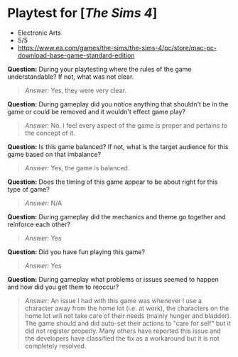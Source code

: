 # Playtest for [_The Sims 4_]

* Electronic Arts
* 5/5
* https://www.ea.com/games/the-sims/the-sims-4/pc/store/mac-pc-download-base-game-standard-edition

**Question:** During your playtesting where the rules of the game understandable? If not, what was not clear.
> _Answer:_ Yes, they were very clear.

**Question:** During gameplay did you notice anything that shouldn't be in the game or could be removed and it wouldn't effect game play?
> _Answer:_ No. I feel every aspect of the game is proper and pertains to the concept of it.

**Question:** Is this game balanced? If not, what is the target audience for this game based on that imbalance?
> _Answer:_ Yes, the game is balanced.

**Question:** Does the timing of this game appear to be about right for this type of game?
> _Answer:_ N/A

**Question:** During gameplay did the mechanics and theme go together and reinforce each other?
> _Answer:_ Yes

**Question:** Did you have fun playing this game?
> _Answer:_ Yes

**Question:** During gameplay what problems or issues seemed to happen and how did you get them to reoccur?
> _Answer:_ An issue I had with this game was whenever I use a character away from the home lot (i.e. at work), the characters on the home lot will not take care of their needs (mainly hunger and bladder). The game should and did auto-set their actions to "care for self" but it did not register properly. Many others have reported this issue and the developers have classified the fix as a workaround but it is not completely resolved.
